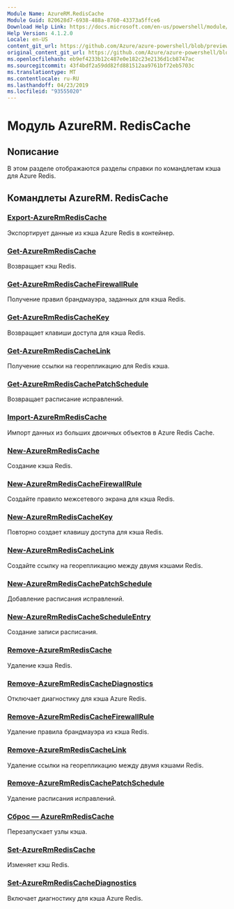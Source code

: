 ```yaml
---
Module Name: AzureRM.RedisCache
Module Guid: 820628d7-6938-488a-8760-43373a5ffce6
Download Help Link: https://docs.microsoft.com/en-us/powershell/module/azurerm.rediscache
Help Version: 4.1.2.0
Locale: en-US
content_git_url: https://github.com/Azure/azure-powershell/blob/preview/src/ResourceManager/RedisCache/Commands.RedisCache/help/AzureRM.RedisCache.md
original_content_git_url: https://github.com/Azure/azure-powershell/blob/preview/src/ResourceManager/RedisCache/Commands.RedisCache/help/AzureRM.RedisCache.md
ms.openlocfilehash: eb9ef4233b12c487e0e182c23e2136d1cb8747ac
ms.sourcegitcommit: 43f4bdf2a59dd82fd881512aa9761bf72eb5703c
ms.translationtype: MT
ms.contentlocale: ru-RU
ms.lasthandoff: 04/23/2019
ms.locfileid: "93555020"
---
```

# Модуль AzureRM. RedisCache
## Nописание
В этом разделе отображаются разделы справки по командлетам кэша для Azure Redis.

## Командлеты AzureRM. RedisCache
### [Export-AzureRmRedisCache](Export-AzureRmRedisCache.md)
Экспортирует данные из кэша Azure Redis в контейнер.

### [Get-AzureRmRedisCache](Get-AzureRmRedisCache.md)
Возвращает кэш Redis.

### [Get-AzureRmRedisCacheFirewallRule](Get-AzureRmRedisCacheFirewallRule.md)
Получение правил брандмауэра, заданных для кэша Redis.

### [Get-AzureRmRedisCacheKey](Get-AzureRmRedisCacheKey.md)
Возвращает клавиши доступа для кэша Redis.

### [Get-AzureRmRedisCacheLink](Get-AzureRmRedisCacheLink.md)
Получение ссылки на георепликацию для Redis кэша.

### [Get-AzureRmRedisCachePatchSchedule](Get-AzureRmRedisCachePatchSchedule.md)
Возвращает расписание исправлений.

### [Import-AzureRmRedisCache](Import-AzureRmRedisCache.md)
Импорт данных из больших двоичных объектов в Azure Redis Cache.

### [New-AzureRmRedisCache](New-AzureRmRedisCache.md)
Создание кэша Redis.

### [New-AzureRmRedisCacheFirewallRule](New-AzureRmRedisCacheFirewallRule.md)
Создайте правило межсетевого экрана для кэша Redis.

### [New-AzureRmRedisCacheKey](New-AzureRmRedisCacheKey.md)
Повторно создает клавишу доступа для кэша Redis.

### [New-AzureRmRedisCacheLink](New-AzureRmRedisCacheLink.md)
Создайте ссылку на георепликацию между двумя кэшами Redis.

### [New-AzureRmRedisCachePatchSchedule](New-AzureRmRedisCachePatchSchedule.md)
Добавление расписания исправлений.

### [New-AzureRmRedisCacheScheduleEntry](New-AzureRmRedisCacheScheduleEntry.md)
Создание записи расписания.

### [Remove-AzureRmRedisCache](Remove-AzureRmRedisCache.md)
Удаление кэша Redis.

### [Remove-AzureRmRedisCacheDiagnostics](Remove-AzureRmRedisCacheDiagnostics.md)
Отключает диагностику для кэша Azure Redis.

### [Remove-AzureRmRedisCacheFirewallRule](Remove-AzureRmRedisCacheFirewallRule.md)
Удаление правила брандмауэра из кэша Redis.

### [Remove-AzureRmRedisCacheLink](Remove-AzureRmRedisCacheLink.md)
Удаление ссылки на георепликацию между двумя кэшами Redis.

### [Remove-AzureRmRedisCachePatchSchedule](Remove-AzureRmRedisCachePatchSchedule.md)
Удаление расписания исправлений.

### [Сброс — AzureRmRedisCache](Reset-AzureRmRedisCache.md)
Перезапускает узлы кэша.

### [Set-AzureRmRedisCache](Set-AzureRmRedisCache.md)
Изменяет кэш Redis.

### [Set-AzureRmRedisCacheDiagnostics](Set-AzureRmRedisCacheDiagnostics.md)
Включает диагностику для кэша Azure Redis.


